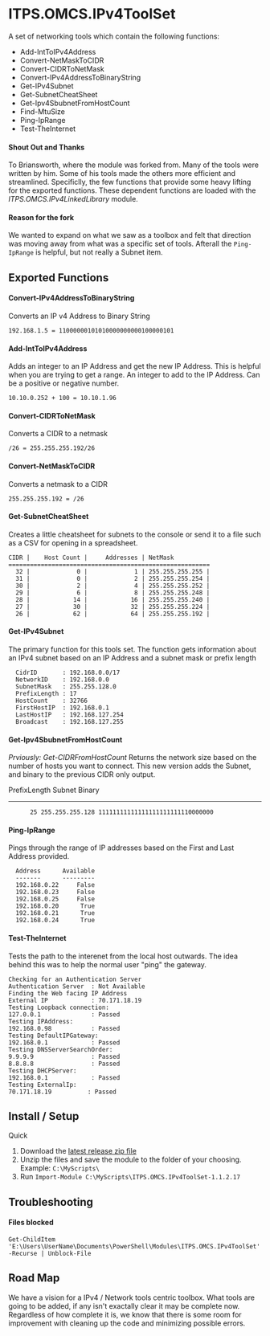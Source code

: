 # ITPS.OMCS.IPv4ToolSet

A set of networking tools which contain the following functions: 

- Add-IntToIPv4Address
- Convert-NetMaskToCIDR
- Convert-CIDRToNetMask
- Convert-IPv4AddressToBinaryString
- Get-IPv4Subnet
- Get-SubnetCheatSheet 
- Get-Ipv4SbubnetFromHostCount
- Find-MtuSize
- Ping-IpRange
- Test-TheInternet

#### Shout Out and Thanks
To Briansworth, where the module was forked from. Many of the tools were written by him.  Some of his tools made the others more efficient and streamlined.  Specificlly, the few functions that provide some heavy lifting for the exported functions.  These dependent functions are loaded with the _ITPS.OMCS.IPv4LinkedLibrary_ module.   

#### Reason for the fork
We wanted to expand on what we saw as a toolbox and felt that direction was moving away from what was a specific set of tools.  Afterall the `Ping-IpRange` is helpful, but not really a Subnet item.  

## Exported Functions 

#### Convert-IPv4AddressToBinaryString
Converts an IP v4 Address to Binary String 

    192.168.1.5 = 11000000101010000000000100000101


#### Add-IntToIPv4Address
Adds an integer to an IP Address and get the new IP Address.  This is helpful when you are trying to get a range.        An integer to add to the IP Address. Can be a positive or negative number.

	10.10.0.252 + 100 = 10.10.1.96


#### Convert-CIDRToNetMask
Converts a CIDR to a netmask 

    /26 = 255.255.255.192/26

#### Convert-NetMaskToCIDR 
Converts a netmask to a CIDR

    255.255.255.192 = /26


#### Get-SubnetCheatSheet
Creates a little cheatsheet for subnets to the console or send it to a file such as a CSV for opening in a spreadsheet.

    CIDR |    Host Count |     Addresses | NetMask       
    ========================================================
      32 |             0 |             1 | 255.255.255.255 | 
      31 |             0 |             2 | 255.255.255.254 | 
      30 |             2 |             4 | 255.255.255.252 | 
      29 |             6 |             8 | 255.255.255.248 | 
      28 |            14 |            16 | 255.255.255.240 | 
      27 |            30 |            32 | 255.255.255.224 | 
      26 |            62 |            64 | 255.255.255.192 | 


#### Get-IPv4Subnet
The primary function for this tools set.  The function gets information about an IPv4 subnet based on an IP Address and a subnet mask or prefix length

      CidrID       : 192.168.0.0/17
      NetworkID    : 192.168.0.0
      SubnetMask   : 255.255.128.0
      PrefixLength : 17
      HostCount    : 32766
      FirstHostIP  : 192.168.0.1
      LastHostIP   : 192.168.127.254
      Broadcast    : 192.168.127.255
	  
	  
#### Get-Ipv4SbubnetFromHostCount
*Prviously: Get-CIDRFromHostCount*
Returns the network size based on the number of hosts you want to connect.  This new version adds the Subnet, and binary to the previous CIDR only output.

PrefixLength Subnet          Binary                          
------------ ------          ------                          
          25 255.255.255.128 11111111111111111111111110000000


#### Ping-IpRange
Pings through the range of IP addresses based on the First and Last Address provided.

      Address      Available
      -------      ---------
      192.168.0.22     False
      192.168.0.23     False
      192.168.0.25     False
      192.168.0.20      True
      192.168.0.21      True
      192.168.0.24      True


#### Test-TheInternet 
Tests the path to the interenet from the local host outwards.  The idea behind this was to help the normal user "ping" the gateway.  

	Checking for an Authentication Server
	Authentication Server  : Not Available           
	Finding the Web facing IP Address
	External IP            : 70.171.18.19           
	Testing Loopback connection:
	127.0.0.1              : Passed                  
	Testing IPAddress:
	192.168.0.98           : Passed                  
	Testing DefaultIPGateway:
	192.168.0.1            : Passed                  
	Testing DNSServerSearchOrder:
	9.9.9.9                : Passed                  
	8.8.8.8                : Passed                  
	Testing DHCPServer:
	192.168.0.1            : Passed                  
	Testing ExternalIp:
	70.171.18.19          : Passed        


## Install / Setup

Quick
1. Download the [latest release zip file](https://github.com/KnarrStudio/ITPS.OMCS.IPv4ToolSet/releases)
1. Unzip the files and save the module to the folder of your choosing.  Example: `C:\MyScripts\`    
1. Run `Import-Module C:\MyScripts\ITPS.OMCS.IPv4ToolSet-1.1.2.17`


## Troubleshooting

#### Files blocked 
`Get-ChildItem 'E:\Users\UserName\Documents\PowerShell\Modules\ITPS.OMCS.IPv4ToolSet' -Recurse | Unblock-File`


## Road Map 
We have a vision for a IPv4 / Network tools centric toolbox.  What tools are going to be added, if any isn't exactally clear it may be complete now.  
Regardless of how complete it is, we know that there is some room for improvement with cleaning up the code and minimizing possible errors.


 
